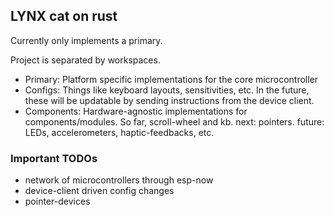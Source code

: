 ## LYNX cat on rust

Currently only implements a primary.

Project is separated by workspaces. 

- Primary: Platform specific implementations for the core microcontroller
- Configs: Things like keyboard layouts, sensitivities, etc. In the future, these will be updatable by sending instructions from the device client.
- Components: Hardware-agnostic implementations for components/modules. So far, scroll-wheel and kb. next: pointers. future: LEDs, accelerometers, haptic-feedbacks, etc.


### Important TODOs

- network of microcontrollers through esp-now
- device-client driven config changes
- pointer-devices

